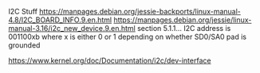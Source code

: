 I2C Stuff
https://manpages.debian.org/jessie-backports/linux-manual-4.8/I2C_BOARD_INFO.9.en.html
https://manpages.debian.org/jessie/linux-manual-3.16/i2c_new_device.9.en.html
section 5.1.1... I2C address is 001100xb where x is either 0 or 1 depending on whether SD0/SA0 pad is grounded

https://www.kernel.org/doc/Documentation/i2c/dev-interface
